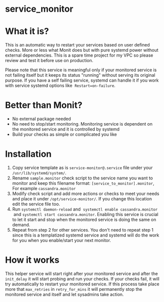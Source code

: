 # service_monitor

What it is?
===

This is an automatic way to restart your services based on user defined checks. More or less what Monit does but with pure systemd power without external dependencies. This is a spare time project for my VPC so please review and test it before use on production.

Please note that this service is meaningful only if your monitored service is not failing itself but it keeps its status "running" without serving its original purpose. If you have a self failing service, systemd can handle it if you work with service systemd options like  `Restart=on-failure`.  

Better than Monit?
===
* No external package needed
* No need to stop/start monitoring. Monitoring service is dependent on the monitored service and it is controlled by systemd
* Build your checks as simple or complicated you like


Installation
===

1. Copy service template as is `service-monitor@.service` file under your `/usr/lib/systemd/system/`. 
2. Rename `sample.monitor` check script to the service name you want to monitor and keep this filename format: `[service_to_monitor].monitor`, For example `cassandra.monitor` 
3. Modify check script and add more actions or checks to meet your needs and place it under `/opt/service-monitor/`. If you change this location edit the service file too.
4. Run `systemctl daemon-reload` and  `systemctl enable cassandra.monitor`  and `systemctl start cassandra.monitor`. Enabling this service is crucial to let it start and stop when the monitored service is doing the same on demand.
5. Repeat from step 2 for other services. You don't need to repeat step 1 since this is a templatized systemd service and systemd will do the work for you when you enable/start your next monitor.

How it works
===
This helper service will start right after your monitored service and after the `init_delay` it will start probing and run your checks. If your checks fail, it will try automatically to restart your monitored service. If this process take place more that `max_retries` in `retry_for_mins` it will permanently stop the monitored service and itself and let sysadmins take action.
